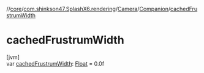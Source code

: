 //[core](../../../../index.md)/[com.shinkson47.SplashX6.rendering](../../index.md)/[Camera](../index.md)/[Companion](index.md)/[cachedFrustrumWidth](cached-frustrum-width.md)

# cachedFrustrumWidth

[jvm]\
var [cachedFrustrumWidth](cached-frustrum-width.md): [Float](https://kotlinlang.org/api/latest/jvm/stdlib/kotlin/-float/index.html) = 0.0f
